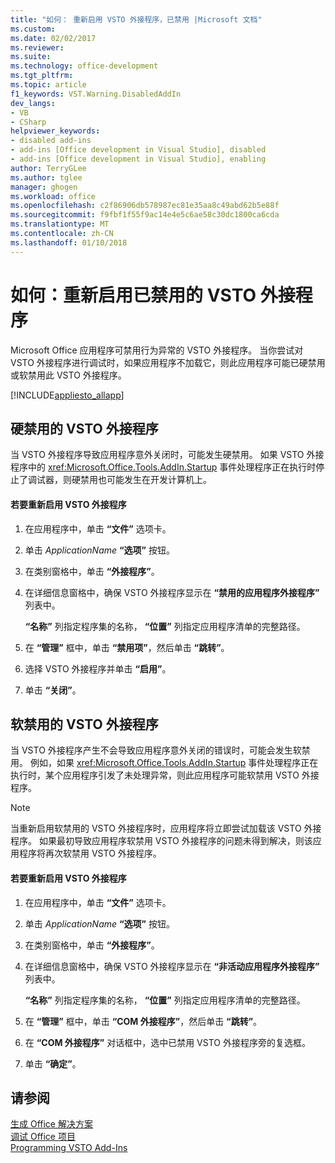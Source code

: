 ```yaml
---
title: "如何： 重新启用 VSTO 外接程序，已禁用 |Microsoft 文档"
ms.custom: 
ms.date: 02/02/2017
ms.reviewer: 
ms.suite: 
ms.technology: office-development
ms.tgt_pltfrm: 
ms.topic: article
f1_keywords: VST.Warning.DisabledAddIn
dev_langs:
- VB
- CSharp
helpviewer_keywords:
- disabled add-ins
- add-ins [Office development in Visual Studio], disabled
- add-ins [Office development in Visual Studio], enabling
author: TerryGLee
ms.author: tglee
manager: ghogen
ms.workload: office
ms.openlocfilehash: c2f86906db578987ec81e35aa8c49abd62b5e88f
ms.sourcegitcommit: f9fbf1f55f9ac14e4e5c6ae58c30dc1800ca6cda
ms.translationtype: MT
ms.contentlocale: zh-CN
ms.lasthandoff: 01/10/2018
---
```

# <a name="how-to-re-enable-a-vsto-add-in-that-has-been-disabled"></a>如何：重新启用已禁用的 VSTO 外接程序
  Microsoft Office 应用程序可禁用行为异常的 VSTO 外接程序。 当你尝试对 VSTO 外接程序进行调试时，如果应用程序不加载它，则此应用程序可能已硬禁用或软禁用此 VSTO 外接程序。  
  
 [!INCLUDE[appliesto_allapp](../vsto/includes/appliesto-allapp-md.md)]  
  
## <a name="hard-disabled-vsto-add-ins"></a>硬禁用的 VSTO 外接程序  
 当 VSTO 外接程序导致应用程序意外关闭时，可能发生硬禁用。 如果 VSTO 外接程序中的 <xref:Microsoft.Office.Tools.AddIn.Startup> 事件处理程序正在执行时停止了调试器，则硬禁用也可能发生在开发计算机上。  
  
#### <a name="to-re-enable-a-vsto-add-in"></a>若要重新启用 VSTO 外接程序  
  
1.  在应用程序中，单击 **“文件”** 选项卡。  
  
2.  单击 *ApplicationName* **“选项”** 按钮。  
  
3.  在类别窗格中，单击 **“外接程序”**。  
  
4.  在详细信息窗格中，确保 VSTO 外接程序显示在 **“禁用的应用程序外接程序”** 列表中。  
  
     **“名称”** 列指定程序集的名称， **“位置”** 列指定应用程序清单的完整路径。  
  
5.  在 **“管理”** 框中，单击 **“禁用项”**，然后单击 **“跳转”**。  
  
6.  选择 VSTO 外接程序并单击 **“启用”**。  
  
7.  单击 **“关闭”**。  
  
## <a name="soft-disabled-vsto-add-ins"></a>软禁用的 VSTO 外接程序  
 当 VSTO 外接程序产生不会导致应用程序意外关闭的错误时，可能会发生软禁用。 例如，如果 <xref:Microsoft.Office.Tools.AddIn.Startup> 事件处理程序正在执行时，某个应用程序引发了未处理异常，则此应用程序可能软禁用 VSTO 外接程序。  
  
> [!NOTE]  
>  当重新启用软禁用的 VSTO 外接程序时，应用程序将立即尝试加载该 VSTO 外接程序。 如果最初导致应用程序软禁用 VSTO 外接程序的问题未得到解决，则该应用程序将再次软禁用 VSTO 外接程序。  
  
#### <a name="to-re-enable-an-vsto-add-in"></a>若要重新启用 VSTO 外接程序  
  
1.  在应用程序中，单击 **“文件”** 选项卡。  
  
2.  单击 *ApplicationName* **“选项”** 按钮。  
  
3.  在类别窗格中，单击 **“外接程序”**。  
  
4.  在详细信息窗格中，确保 VSTO 外接程序显示在 **“非活动应用程序外接程序”** 列表中。  
  
     **“名称”** 列指定程序集的名称， **“位置”** 列指定应用程序清单的完整路径。  
  
5.  在 **“管理”** 框中，单击 **“COM 外接程序”**，然后单击 **“跳转”**。  
  
6.  在 **“COM 外接程序”** 对话框中，选中已禁用 VSTO 外接程序旁的复选框。  
  
7.  单击 **“确定”**。  
  
## <a name="see-also"></a>请参阅  
 [生成 Office 解决方案](../vsto/building-office-solutions.md)   
 [调试 Office 项目](../vsto/debugging-office-projects.md)   
 [Programming VSTO Add-Ins](../vsto/programming-vsto-add-ins.md)  
  
  